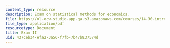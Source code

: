 ```yaml
---
content_type: resource
description: Exam on statistical methods for economics.
file: https://ol-ocw-studio-app-qa.s3.amazonaws.com/courses/14-30-introduction-to-statistical-methods-in-economics-spring-2009/437ceb34efa23a56f7fb7b47b837574d_MIT14_30s09_exam02_09.pdf
file_type: application/pdf
resourcetype: Document
title: Exam II
uid: 437ceb34-efa2-3a56-f7fb-7b47b837574d
---
```

